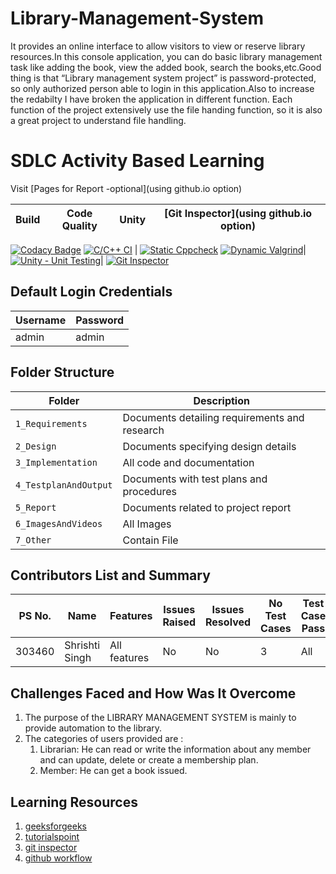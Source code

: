 # Library-Management-System
It provides an online interface to allow visitors to view or reserve library resources.In this console application, you can do basic library management task like adding the book, view the added book, search the books,etc.Good thing is that “Library management system project” is password-protected, so only authorized person able to login in this application.Also to increase the redabilty I have broken the application in different function. Each function of the project extensively use the file handing function, so it is also a great project to understand file handling.
# SDLC Activity Based Learning

Visit [Pages for Report -optional](using github.io option)

Build | Code Quality | Unity | [Git Inspector](using github.io option)
------|----------|-------|--------------
[![Codacy Badge](https://api.codacy.com/project/badge/Grade/693a5672c6364c6187bd9ff452f24c3b)](https://app.codacy.com/gh/shrishti-1309/Library-Management-System?utm_source=github.com&utm_medium=referral&utm_content=shrishti-1309/Library-Management-System&utm_campaign=Badge_Grade_Settings)
[![C/C++ CI](https://github.com/prithvisekhar/AppliedSDLC_Template/actions/workflows/c-cpp.yml/badge.svg)](https://github.com/prithvisekhar/AppliedSDLC_Template/actions/workflows/c-cpp.yml) | [![Static Cppcheck](https://github.com/prithvisekhar/AppliedSDLC_Template/actions/workflows/cppcheck.yml/badge.svg)](https://github.com/prithvisekhar/AppliedSDLC_Template/actions/workflows/cppcheck.yml) [![Dynamic Valgrind](https://github.com/prithvisekhar/AppliedSDLC_Template/actions/workflows/CodeQuality_Dynamic.yml/badge.svg)](https://github.com/prithvisekhar/AppliedSDLC_Template/actions/workflows/CodeQuality_Dynamic.yml)| [![Unity - Unit Testing](https://github.com/prithvisekhar/AppliedSDLC_Template/actions/workflows/unity.yml/badge.svg)](https://github.com/prithvisekhar/AppliedSDLC_Template/actions/workflows/unity.yml)| [![Git Inspector](https://github.com/prithvisekhar/AppliedSDLC_Template/actions/workflows/gitinspector.yml/badge.svg)](https://github.com/prithvisekhar/AppliedSDLC_Template/actions/workflows/gitinspector.yml)
## Default Login Credentials
Username             | Password
---------------------|------------------------------------------
admin                | admin



## Folder Structure
|Folder               | Description
|---------------------|------------------------------------------
|`1_Requirements`     | Documents detailing requirements and research
|`2_Design`           | Documents specifying design details
|`3_Implementation`   | All code and documentation
|`4_TestplanAndOutput`| Documents with test plans and procedures
|`5_Report`           | Documents related to project report
|`6_ImagesAndVideos`  | All Images
|`7_Other`            | Contain File

## Contributors List and Summary

PS No. |  Name   |    Features    | Issues Raised |Issues Resolved|No Test Cases|Test Case Pass
-------|---------|----------------|----------------|---------------|-------------|--------------
303460 | Shrishti Singh  | All features    | No     | No   | 3   | All     

## Challenges Faced and How Was It Overcome

1. The purpose of the LIBRARY MANAGEMENT SYSTEM is mainly to provide automation to the library. 
2. The categories of users provided are :
   1. Librarian: He can read or write the information about any member and can update, delete or create a membership plan.
   2. Member: He can get a book issued.

## Learning Resources
1. [geeksforgeeks](https://www.geeksforgeeks.org/c-programming-language/)
2. [tutorialspoint](https://www.tutorialspoint.com/cprogramming/index.html)
3. [git inspector](https://github.com/ejwa/gitinspector.git)
4. [github workflow](https://docs.github.com/en/actions/learn-github-action)
